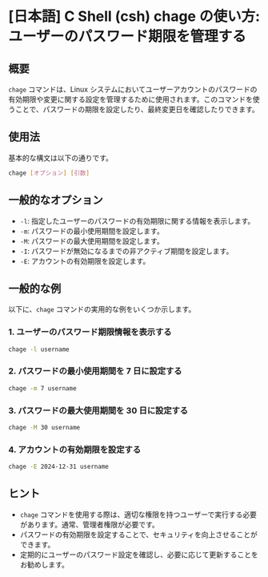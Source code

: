 # [日本語] C Shell (csh) chage の使い方: ユーザーのパスワード期限を管理する

## 概要
`chage` コマンドは、Linux システムにおいてユーザーアカウントのパスワードの有効期限や変更に関する設定を管理するために使用されます。このコマンドを使うことで、パスワードの期限を設定したり、最終変更日を確認したりできます。

## 使用法
基本的な構文は以下の通りです。

```bash
chage [オプション] [引数]
```

## 一般的なオプション
- `-l`: 指定したユーザーのパスワードの有効期限に関する情報を表示します。
- `-m`: パスワードの最小使用期間を設定します。
- `-M`: パスワードの最大使用期間を設定します。
- `-I`: パスワードが無効になるまでの非アクティブ期間を設定します。
- `-E`: アカウントの有効期限を設定します。

## 一般的な例
以下に、`chage` コマンドの実用的な例をいくつか示します。

### 1. ユーザーのパスワード期限情報を表示する
```bash
chage -l username
```

### 2. パスワードの最小使用期間を 7 日に設定する
```bash
chage -m 7 username
```

### 3. パスワードの最大使用期間を 30 日に設定する
```bash
chage -M 30 username
```

### 4. アカウントの有効期限を設定する
```bash
chage -E 2024-12-31 username
```

## ヒント
- `chage` コマンドを使用する際は、適切な権限を持つユーザーで実行する必要があります。通常、管理者権限が必要です。
- パスワードの有効期限を設定することで、セキュリティを向上させることができます。
- 定期的にユーザーのパスワード設定を確認し、必要に応じて更新することをお勧めします。